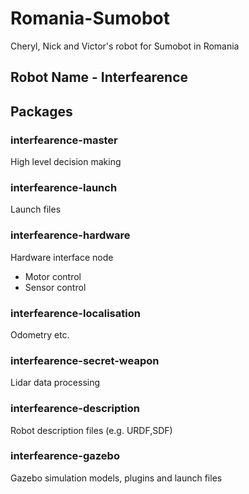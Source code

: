 # Romania-Sumobot
Cheryl, Nick and Victor's robot for Sumobot in Romania

## Robot Name - Interfearence

## Packages

### interfearence-master
High level decision making

### interfearence-launch
Launch files

### interfearence-hardware
Hardware interface node
- Motor control
- Sensor control

### interfearence-localisation
Odometry etc.

### interfearence-secret-weapon
Lidar data processing

### interfearence-description
Robot description files (e.g. URDF,SDF)

### interfearence-gazebo
Gazebo simulation models, plugins and launch files

